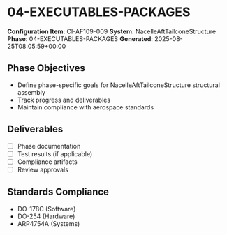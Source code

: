 # 04-EXECUTABLES-PACKAGES

**Configuration Item**: CI-AF109-009
**System**: NacelleAftTailconeStructure
**Phase**: 04-EXECUTABLES-PACKAGES
**Generated**: 2025-08-25T08:05:59+00:00

## Phase Objectives
- Define phase-specific goals for NacelleAftTailconeStructure structural assembly
- Track progress and deliverables
- Maintain compliance with aerospace standards

## Deliverables
- [ ] Phase documentation
- [ ] Test results (if applicable)
- [ ] Compliance artifacts
- [ ] Review approvals

## Standards Compliance
- DO-178C (Software)
- DO-254 (Hardware)
- ARP4754A (Systems)

